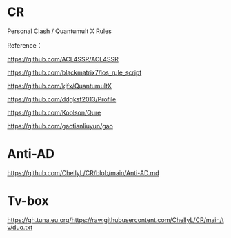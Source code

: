 # CR
Personal Clash / Quantumult X Rules 

Reference：

https://github.com/ACL4SSR/ACL4SSR

https://github.com/blackmatrix7/ios_rule_script

https://github.com/kjfx/QuantumultX

https://github.com/ddgksf2013/Profile

https://github.com/Koolson/Qure

https://github.com/gaotianliuyun/gao

# Anti-AD

https://github.com/ChellyL/CR/blob/main/Anti-AD.md

# Tv-box
https://gh.tuna.eu.org/https://raw.githubusercontent.com/ChellyL/CR/main/tv/duo.txt
